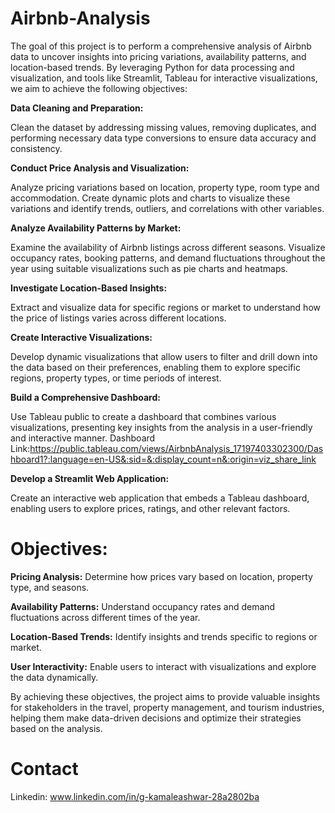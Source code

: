 # Airbnb-Analysis

The goal of this project is to perform a comprehensive analysis of Airbnb data to uncover insights into pricing variations, availability patterns, and location-based trends. By leveraging Python for data processing and visualization, and tools like Streamlit, Tableau for interactive visualizations, we aim to achieve the following objectives:

**Data Cleaning and Preparation:**

Clean the dataset by addressing missing values, removing duplicates, and performing necessary data type conversions to ensure data accuracy and consistency.

**Conduct Price Analysis and Visualization:**

Analyze pricing variations based on location, property type, room type and accommodation. Create dynamic plots and charts to visualize these variations and identify trends, outliers, and correlations with other variables.

**Analyze Availability Patterns by Market:**

Examine the availability of Airbnb listings across different seasons. Visualize occupancy rates, booking patterns, and demand fluctuations throughout the year using suitable visualizations such as pie charts and heatmaps.

**Investigate Location-Based Insights:**

Extract and visualize data for specific regions or market to understand how the price of listings varies across different locations.

**Create Interactive Visualizations:**

Develop dynamic visualizations that allow users to filter and drill down into the data based on their preferences, enabling them to explore specific regions, property types, or time periods of interest.

**Build a Comprehensive Dashboard:**

Use Tableau public to create a dashboard that combines various visualizations, presenting key insights from the analysis in a user-friendly and interactive manner.
Dashboard Link:https://public.tableau.com/views/AirbnbAnalysis_17197403302300/Dashboard1?:language=en-US&:sid=&:display_count=n&:origin=viz_share_link

**Develop a Streamlit Web Application:**

Create an interactive web application that embeds a Tableau dashboard, enabling users to explore prices, ratings, and other relevant factors.

# Objectives:

**Pricing Analysis:** Determine how prices vary based on location, property type, and seasons.

**Availability Patterns:** Understand occupancy rates and demand fluctuations across different times of the year.

**Location-Based Trends:** Identify insights and trends specific to regions or market.

**User Interactivity:** Enable users to interact with visualizations and explore the data dynamically.

By achieving these objectives, the project aims to provide valuable insights for stakeholders in the travel, property management, and tourism industries, helping them make data-driven decisions and optimize their strategies based on the analysis.

# Contact
Linkedin: www.linkedin.com/in/g-kamaleashwar-28a2802ba




